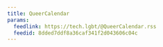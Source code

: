 ```yaml
---
title: QueerCalendar
params:
  feedlink: https://tech.lgbt/@QueerCalendar.rss
  feedid: 8dded7ddf8a36caf341f2d043606c04c
---
```

